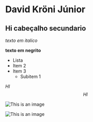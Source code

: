 # David Kröni Júnior

## Hi cabeçalho secundario

*texto em italico*

**texto em negrito**

* Lista
* Item 2
* Item 3
    * Subitem 1

$HI$
$$HI$$
$%HI%$



![This is an image](https://myoctocat.com/assets/images/base-octocat.svg)


![This is an image](https://forbes.com.br/wp-content/uploads/2022/12/Life_overall-winner-land-category-winner_jennifer-hadley_not-so-cat-like-reflexes.jpg)